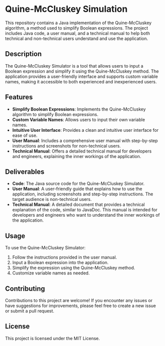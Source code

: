 # Quine-McCluskey Simulation

This repository contains a Java implementation of the Quine-McCluskey algorithm, a method used to simplify Boolean expressions. The project includes Java code, a user manual, and a technical manual to help both technical and non-technical users understand and use the application.

## Description

The Quine-McCluskey Simulator is a tool that allows users to input a Boolean expression and simplify it using the Quine-McCluskey method. The application provides a user-friendly interface and supports custom variable names, making it accessible to both experienced and inexperienced users.

## Features

- **Simplify Boolean Expressions**: Implements the Quine-McCluskey algorithm to simplify Boolean expressions.
- **Custom Variable Names**: Allows users to input their own variable names.
- **Intuitive User Interface**: Provides a clean and intuitive user interface for ease of use.
- **User Manual**: Includes a comprehensive user manual with step-by-step instructions and screenshots for non-technical users.
- **Technical Manual**: Offers a detailed technical manual for developers and engineers, explaining the inner workings of the application.

## Deliverables

- **Code**: The Java source code for the Quine-McCluskey Simulator.
- **User Manual**: A user-friendly guide that explains how to use the application, including screenshots and step-by-step instructions. The target audience is non-technical users.
- **Technical Manual**: A detailed document that provides a technical explanation of the code, similar to JavaDoc. This manual is intended for developers and engineers who want to understand the inner workings of the application.

## Usage

To use the Quine-McCluskey Simulator:

1. Follow the instructions provided in the user manual.
2. Input a Boolean expression into the application.
3. Simplify the expression using the Quine-McCluskey method.
4. Customize variable names as needed.

## Contributing

Contributions to this project are welcome! If you encounter any issues or have suggestions for improvements, please feel free to create a new issue or submit a pull request.

## License

This project is licensed under the MIT License. 

